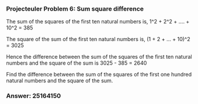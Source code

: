 ### Projecteuler Problem 6: Sum square difference

The sum of the squares of the first ten natural numbers is,
1^2 + 2^2 + .... + 10^2 = 385

The square of the sum of the first ten natural numbers is,
(1 + 2 + ... + 10)^2 = 3025

Hence the difference between the sum of the squares of the first ten natural numbers and the square of the sum is 3025 - 385 = 2640

Find the difference between the sum of the squares of the first one hundred natural numbers and the square of the sum.

### Answer: 25164150